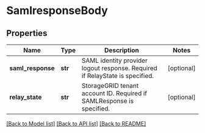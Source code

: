 # SamlresponseBody

## Properties
Name | Type | Description | Notes
------------ | ------------- | ------------- | -------------
**saml_response** | **str** | SAML identity provider logout response. Required if RelayState is specified. | [optional] 
**relay_state** | **str** | StorageGRID tenant account ID. Required if SAMLResponse is specified. | [optional] 

[[Back to Model list]](../README.md#documentation-for-models) [[Back to API list]](../README.md#documentation-for-api-endpoints) [[Back to README]](../README.md)

